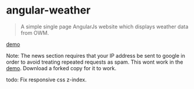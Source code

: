 # angular-weather
>A simple single page AngularJs website which displays weather data from OWM. 

<a href="http://707.github.io/angular-weather/">demo</a>

Note: The news section requires that your IP address be sent to google in order to avoid treating repeated requests as spam. This wont work in the <a href="http://707.github.io/angular-weather/">demo</a>. Download a forked copy for it to work. 

todo:
Fix responsive css z-index.

